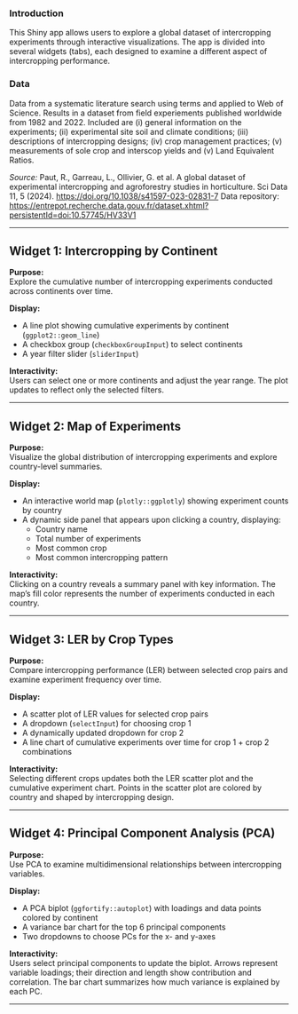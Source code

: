 ### Introduction
This Shiny app allows users to explore a global dataset of intercropping experiments through interactive visualizations. The app is divided into several widgets (tabs), each designed to examine a different aspect of intercropping performance.

### Data
Data from a systematic literature search using terms and applied to Web of Science. Results in a dataset from field experiements published worldwide from 1982 and 2022. Included are (i) general information on the experiments; (ii) experimental site soil and climate conditions; 
(iii) descriptions of intercropping designs; (iv) crop management practices; (v) measurements of sole crop and interscop yields and (v) Land Equivalent Ratios.

*Source:* Paut, R., Garreau, L., Ollivier, G. et al. A global dataset of experimental intercropping and agroforestry studies in horticulture. Sci Data 11, 5 (2024). https://doi.org/10.1038/s41597-023-02831-7
Data repository: https://entrepot.recherche.data.gouv.fr/dataset.xhtml?persistentId=doi:10.57745/HV33V1

---

## Widget 1: Intercropping by Continent

**Purpose:**  
Explore the cumulative number of intercropping experiments conducted across continents over time.

**Display:**  
- A line plot showing cumulative experiments by continent (`ggplot2::geom_line`)  
- A checkbox group (`checkboxGroupInput`) to select continents  
- A year filter slider (`sliderInput`)  

**Interactivity:**  
Users can select one or more continents and adjust the year range. The plot updates to reflect only the selected filters.

---

## Widget 2: Map of Experiments

**Purpose:**  
Visualize the global distribution of intercropping experiments and explore country-level summaries.

**Display:**  
- An interactive world map (`plotly::ggplotly`) showing experiment counts by country  
- A dynamic side panel that appears upon clicking a country, displaying:
  - Country name  
  - Total number of experiments  
  - Most common crop  
  - Most common intercropping pattern  

**Interactivity:**  
Clicking on a country reveals a summary panel with key information. The map’s fill color represents the number of experiments conducted in each country.

---

## Widget 3: LER by Crop Types

**Purpose:**  
Compare intercropping performance (LER) between selected crop pairs and examine experiment frequency over time.

**Display:**  
- A scatter plot of LER values for selected crop pairs  
- A dropdown (`selectInput`) for choosing crop 1  
- A dynamically updated dropdown for crop 2  
- A line chart of cumulative experiments over time for crop 1 + crop 2 combinations  

**Interactivity:**  
Selecting different crops updates both the LER scatter plot and the cumulative experiment chart. Points in the scatter plot are colored by country and shaped by intercropping design.

---

## Widget 4: Principal Component Analysis (PCA)

**Purpose:**  
Use PCA to examine multidimensional relationships between intercropping variables.

**Display:**  
- A PCA biplot (`ggfortify::autoplot`) with loadings and data points colored by continent  
- A variance bar chart for the top 6 principal components  
- Two dropdowns to choose PCs for the x- and y-axes  

**Interactivity:**  
Users select principal components to update the biplot. Arrows represent variable loadings; their direction and length show contribution and correlation. The bar chart summarizes how much variance is explained by each PC.

---